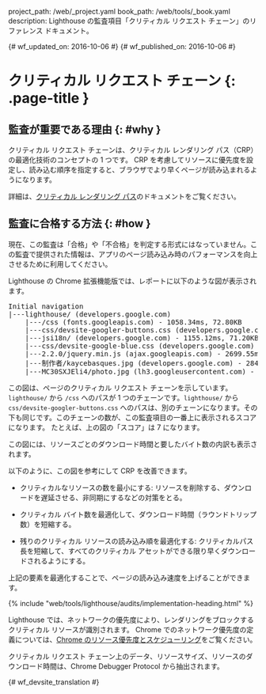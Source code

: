 project_path: /web/_project.yaml
book_path: /web/tools/_book.yaml
description: Lighthouse の監査項目「クリティカル リクエスト チェーン」のリファレンス ドキュメント。

{# wf_updated_on: 2016-10-06 #}
{# wf_published_on: 2016-10-06 #}

#  クリティカル リクエスト チェーン {: .page-title }

##  監査が重要である理由 {: #why }

クリティカル リクエスト チェーンは、クリティカル レンダリング パス（CRP）の最適化技術のコンセプトの 1 つです。
CRP
を考慮してリソースに優先度を設定し、読み込む順序を指定すると、ブラウザでより早くページが読み込まれるようになります。


詳細は、[クリティカル レンダリング パス](/web/fundamentals/performance/critical-rendering-path/)のドキュメントをご覧ください。



##  監査に合格する方法 {: #how }

現在、この監査は「合格」や「不合格」を判定する形式にはなっていません。この監査で提供された情報は、アプリのページ読み込み時のパフォーマンスを向上させるために利用してください。



Lighthouse の Chrome 拡張機能版では、レポートに以下のような図が表示されます。


<pre>
Initial navigation
|---lighthouse/ (developers.google.com)
    |---/css (fonts.googleapis.com) - 1058.34ms, 72.80KB
    |---css/devsite-googler-buttons.css (developers.google.com) - 1147.25ms, 70.77KB
    |---jsi18n/ (developers.google.com) - 1155.12ms, 71.20KB
    |---css/devsite-google-blue.css (developers.google.com) - 2034.57ms, 85.83KB
    |---2.2.0/jquery.min.js (ajax.googleapis.com) - 2699.55ms, 99.92KB
    |---制作者/kaycebasques.jpg (developers.google.com) - 2841.54ms, 84.74KB
    |---MC30SXJEli4/photo.jpg (lh3.googleusercontent.com) - 3200.39ms, 73.59KB
</pre>

この図は、ページのクリティカル リクエスト チェーンを示しています。`lighthouse/`
から `/css` へのパスが 1 つのチェーンです。`lighthouse/` から
`css/devsite-googler-buttons.css` へのパスは、別のチェーンになります。その下も同じです。このチェーンの数が、この監査項目の一番上に表示されるスコアになります。
たとえば、上の図の「スコア」は 7 になります。


この図には、リソースごとのダウンロード時間と要したバイト数の内訳も表示されます。


以下のように、この図を参考にして CRP を改善できます。

* クリティカルなリソースの数を最小にする: リソースを削除する、ダウンロードを遅延させる、非同期にするなどの対策をとる。

* クリティカル バイト数を最適化して、ダウンロード時間（ラウンドトリップ数）を短縮する。

* 残りのクリティカル リソースの読み込み順を最適化する:
クリティカルパス長を短縮して、すべてのクリティカル アセットができる限り早くダウンロードされるようにする。


上記の要素を最適化することで、ページの読み込み速度を上げることができます。

{% include "web/tools/lighthouse/audits/implementation-heading.html" %}

Lighthouse では、ネットワークの優先度により、レンダリングをブロックするクリティカル リソースが識別されます。
Chrome
でのネットワーク優先度の定義については、[Chrome のリソース優先度とスケジューリング](https://docs.google.com/document/d/1bCDuq9H1ih9iNjgzyAL0gpwNFiEP4TZS-YLRp_RuMlc)をご覧ください。


クリティカル リクエスト チェーン上のデータ、リソースサイズ、リソースのダウンロード時間は、Chrome Debugger Protocol から抽出されます。



{# wf_devsite_translation #}
